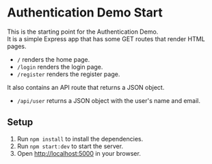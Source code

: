# Authentication Demo Start

This is the starting point for the Authentication Demo.  
It is a simple Express app that has some GET routes that render HTML pages.

- `/` renders the home page.
- `/login` renders the login page.
- `/register` renders the register page.

It also contains an API route that returns a JSON object.

- `/api/user` returns a JSON object with the user's name and email.

## Setup

1. Run `npm install` to install the dependencies.
2. Run `npm start:dev` to start the server.
3. Open [http://localhost:5000](http://localhost:5000) in your browser.
